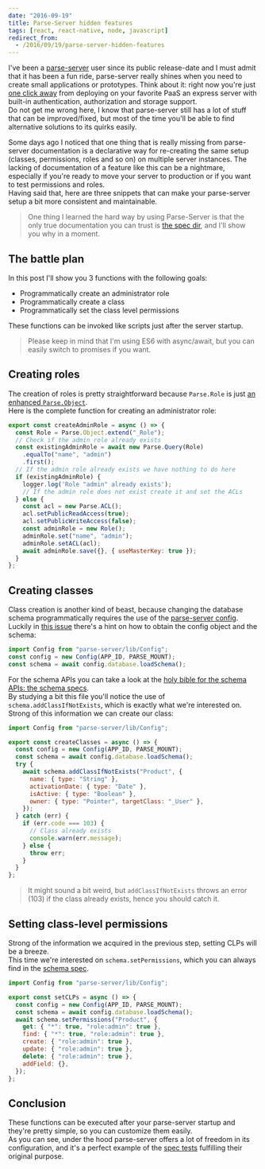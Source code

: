 ```yaml
---
date: "2016-09-19"
title: Parse-Server hidden features
tags: [react, react-native, node, javascript]
redirect_from:
  - /2016/09/19/parse-server-hidden-features
---
```


I've been a [parse-server](https://github.com/ParsePlatform/parse-server) user since its public release-date and I must admit that it has been a fun ride, parse-server really shines when you need to create small applications or prototypes. Think about it: right now you're just [one click away](https://github.com/ParsePlatform/parse-server#parse-server-sample-application) from deploying on your favorite PaaS an express server with built-in authentication, authorization and storage support.  
Do not get me wrong here, I know that parse-server still has a lot of stuff that can be improved/fixed, but most of the time you'll be able to find alternative solutions to its quirks easily.

Some days ago I noticed that one thing that is really missing from parse-server documentation is a declarative way for re-creating the same setup (classes, permissions, roles and so on) on multiple server instances.
The lacking of documentation of a feature like this can be a nightmare, especially if you're ready to move your server to production or if you want to test permissions and roles.  
Having said that, here are three snippets that can make your parse-server setup a bit more consistent and maintainable.

> One thing I learned the hard way by using Parse-Server is that the only true documentation you can trust is [the spec dir][8], and I'll show you why in a moment.

<!--more-->

## The battle plan

In this post I'll show you 3 functions with the following goals:

- Programmatically create an administrator role
- Programmatically create a class
- Programmatically set the class level permissions

These functions can be invoked like scripts just after the server startup.

> Please keep in mind that I'm using ES6 with async/await, but you can easily switch to promises if you want.

## Creating roles

The creation of roles is pretty straightforward because `Parse.Role` is just [an enhanced `Parse.Object`](https://parseplatform.github.io/Parse-SDK-JS/api/classes/Parse.Role.html).  
Here is the complete function for creating an administrator role:

```javascript
export const createAdminRole = async () => {
  const Role = Parse.Object.extend("_Role");
  // Check if the admin role already exists
  const existingAdminRole = await new Parse.Query(Role)
    .equalTo("name", "admin")
    .first();
  // If the admin role already exists we have nothing to do here
  if (existingAdminRole) {
    logger.log('Role "admin" already exists');
    // If the admin role does not exist create it and set the ACLs
  } else {
    const acl = new Parse.ACL();
    acl.setPublicReadAccess(true);
    acl.setPublicWriteAccess(false);
    const adminRole = new Role();
    adminRole.set("name", "admin");
    adminRole.setACL(acl);
    await adminRole.save({}, { useMasterKey: true });
  }
};
```

## Creating classes

Class creation is another kind of beast, because changing the database schema programmatically requires the use of the [parse-server config][4].
Luckily in [this issue][5] there's a hint on how to obtain the config object and the schema:

```javascript
import Config from "parse-server/lib/Config";
const config = new Config(APP_ID, PARSE_MOUNT);
const schema = await config.database.loadSchema();
```

For the schema APIs you can take a look at the [holy bible for the schema APIs: the schema specs][6].  
By studying a bit this file you'll notice the use of `schema.addClassIfNotExists`, which is exactly what we're interested on.  
Strong of this information we can create our class:

```javascript
import Config from "parse-server/lib/Config";

export const createClasses = async () => {
  const config = new Config(APP_ID, PARSE_MOUNT);
  const schema = await config.database.loadSchema();
  try {
    await schema.addClassIfNotExists("Product", {
      name: { type: "String" },
      activationDate: { type: "Date" },
      isActive: { type: "Boolean" },
      owner: { type: "Pointer", targetClass: "_User" },
    });
  } catch (err) {
    if (err.code === 103) {
      // Class already exists
      console.warn(err.message);
    } else {
      throw err;
    }
  }
};
```

> It might sound a bit weird, but `addClassIfNotExists` throws an error (103) if the class already exists, hence you should catch it.

## Setting class-level permissions

Strong of the information we acquired in the previous step, setting CLPs will be a breeze.  
This time we're interested on `schema.setPermissions`, which you can always find in the [schema spec][6].

```javascript
import Config from "parse-server/lib/Config";

export const setCLPs = async () => {
  const config = new Config(APP_ID, PARSE_MOUNT);
  const schema = await config.database.loadSchema();
  await schema.setPermissions("Product", {
    get: { "*": true, "role:admin": true },
    find: { "*": true, "role:admin": true },
    create: { "role:admin": true },
    update: { "role:admin": true },
    delete: { "role:admin": true },
    addField: {},
  });
};
```

## Conclusion

These functions can be executed after your parse-server startup and they're pretty simple, so you can customize them easily.  
As you can see, under the hood parse-server offers a lot of freedom in its configuration, and it's a perfect example of the [spec tests][8] fulfilling their original purpose.

[1]: https://github.com/ParsePlatform/parse-server
[2]: https://github.com/ParsePlatform/parse-server#parse-server-sample-application
[3]: https://parseplatform.github.io/Parse-SDK-JS/api/
[4]: https://github.com/ParsePlatform/parse-server/blob/master/src/Config.js
[5]: https://github.com/ParsePlatform/parse-server/issues/891
[6]: https://github.com/ParsePlatform/parse-server/blob/master/spec/Schema.spec.js
[8]: https://github.com/ParsePlatform/parse-server/tree/master/spec
